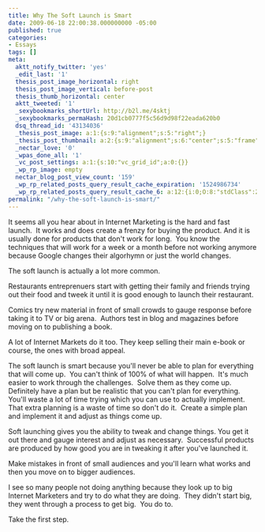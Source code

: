 ```yaml
---
title: Why The Soft Launch is Smart
date: 2009-06-18 22:00:38.000000000 -05:00
published: true
categories:
- Essays
tags: []
meta:
  aktt_notify_twitter: 'yes'
  _edit_last: '1'
  thesis_post_image_horizontal: right
  thesis_post_image_vertical: before-post
  thesis_thumb_horizontal: center
  aktt_tweeted: '1'
  _sexybookmarks_shortUrl: http://b2l.me/4sktj
  _sexybookmarks_permaHash: 20d1cb0777f5c56d9d98f22eada620b0
  dsq_thread_id: '43134036'
  _thesis_post_image: a:1:{s:9:"alignment";s:5:"right";}
  _thesis_post_thumbnail: a:2:{s:9:"alignment";s:6:"center";s:5:"frame";a:1:{s:2:"on";b:1;}}
  _nectar_love: '0'
  _wpas_done_all: '1'
  _vc_post_settings: a:1:{s:10:"vc_grid_id";a:0:{}}
  _wp_rp_image: empty
  nectar_blog_post_view_count: '159'
  _wp_rp_related_posts_query_result_cache_expiration: '1524986734'
  _wp_rp_related_posts_query_result_cache_6: a:12:{i:0;O:8:"stdClass":2:{s:7:"post_id";s:4:"1853";s:5:"score";s:16:"76.1119501919657";}i:1;O:8:"stdClass":2:{s:7:"post_id";s:4:"4954";s:5:"score";s:17:"67.76038040366907";}i:2;O:8:"stdClass":2:{s:7:"post_id";s:4:"1934";s:5:"score";s:18:"62.590988162915444";}i:3;O:8:"stdClass":2:{s:7:"post_id";s:4:"1210";s:5:"score";s:18:"59.696841006232304";}i:4;O:8:"stdClass":2:{s:7:"post_id";s:4:"1280";s:5:"score";s:17:"59.24127314453557";}i:5;O:8:"stdClass":2:{s:7:"post_id";s:4:"2753";s:5:"score";s:18:"58.826323593589315";}i:6;O:8:"stdClass":2:{s:7:"post_id";s:4:"2051";s:5:"score";s:18:"58.826323593589315";}i:7;O:8:"stdClass":2:{s:7:"post_id";s:4:"1251";s:5:"score";s:17:"58.65189352540938";}i:8;O:8:"stdClass":2:{s:7:"post_id";s:4:"3250";s:5:"score";s:17:"49.66341627484776";}i:9;O:8:"stdClass":2:{s:7:"post_id";s:4:"1157";s:5:"score";s:17:"27.61864855755965";}i:10;O:8:"stdClass":2:{s:7:"post_id";s:4:"1133";s:5:"score";s:17:"22.75755767643539";}i:11;O:8:"stdClass":2:{s:7:"post_id";s:3:"310";s:5:"score";s:18:"19.495521963718556";}}
permalink: "/why-the-soft-launch-is-smart/"
---
```

It seems all you hear about in Internet Marketing is the hard and fast launch.  It works and does create a frenzy for buying the product. And it is usually done for products that don't work for long.  You know the techniques that will work for a week or a month before not working anymore because Google changes their algorhymn or just the world changes.

The soft launch is actually a lot more common.

Restaurants entreprenuers start with getting their family and friends trying out their food and tweek it until it is good enough to launch their restaurant.

Comics try new material in front of small crowds to gauge response before taking it to TV or big arena.  Authors test in blog and magazines before moving on to publishing a book.

A lot of Internet Markets do it too. They keep selling their main e-book or course, the ones with broad appeal.

The soft launch is smart because you'll never be able to plan for everything that will come up.  You can't think of 100% of what will happen.  It's much easier to work through the challenges.  Solve them as they come up.  Definitely have a plan but be realistic that you can't plan for everything. You'll waste a lot of time trying which you can use to actually implement. That extra planning is a waste of time so don't do it.  Create a simple plan and implement it and adjust as things come up.

Soft launching gives you the ability to tweak and change things. You get it out there and gauge interest and adjust as necessary.  Successful products are produced by how good you are in tweaking it after you've launched it.

Make mistakes in front of small audiences and you'll learn what works and then you move on to bigger audiences.

I see so many people not doing anything because they look up to big Internet Marketers and try to do what they are doing.  They didn't start big, they went through a process to get big.  You do to.

Take the first step.</p>
